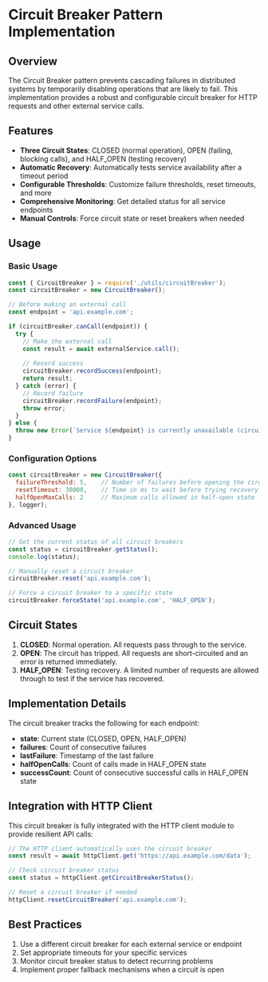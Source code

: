 # Circuit Breaker Pattern Implementation

## Overview

The Circuit Breaker pattern prevents cascading failures in distributed systems by temporarily disabling operations that are likely to fail. This implementation provides a robust and configurable circuit breaker for HTTP requests and other external service calls.

## Features

- **Three Circuit States**: CLOSED (normal operation), OPEN (failing, blocking calls), and HALF_OPEN (testing recovery)
- **Automatic Recovery**: Automatically tests service availability after a timeout period
- **Configurable Thresholds**: Customize failure thresholds, reset timeouts, and more
- **Comprehensive Monitoring**: Get detailed status for all service endpoints
- **Manual Controls**: Force circuit state or reset breakers when needed

## Usage

### Basic Usage

```javascript
const { CircuitBreaker } = require('./utils/circuitBreaker');
const circuitBreaker = new CircuitBreaker();

// Before making an external call
const endpoint = 'api.example.com';

if (circuitBreaker.canCall(endpoint)) {
  try {
    // Make the external call
    const result = await externalService.call();
    
    // Record success
    circuitBreaker.recordSuccess(endpoint);
    return result;
  } catch (error) {
    // Record failure
    circuitBreaker.recordFailure(endpoint);
    throw error;
  }
} else {
  throw new Error(`Service ${endpoint} is currently unavailable (circuit breaker open)`);
}
```

### Configuration Options

```javascript
const circuitBreaker = new CircuitBreaker({
  failureThreshold: 5,    // Number of failures before opening the circuit
  resetTimeout: 30000,    // Time in ms to wait before trying recovery (30 seconds)
  halfOpenMaxCalls: 2     // Maximum calls allowed in half-open state
}, logger);
```

### Advanced Usage

```javascript
// Get the current status of all circuit breakers
const status = circuitBreaker.getStatus();
console.log(status);

// Manually reset a circuit breaker
circuitBreaker.reset('api.example.com');

// Force a circuit breaker to a specific state
circuitBreaker.forceState('api.example.com', 'HALF_OPEN');
```

## Circuit States

1. **CLOSED**: Normal operation. All requests pass through to the service.
2. **OPEN**: The circuit has tripped. All requests are short-circuited and an error is returned immediately.
3. **HALF_OPEN**: Testing recovery. A limited number of requests are allowed through to test if the service has recovered.

## Implementation Details

The circuit breaker tracks the following for each endpoint:

- **state**: Current state (CLOSED, OPEN, HALF_OPEN)
- **failures**: Count of consecutive failures
- **lastFailure**: Timestamp of the last failure
- **halfOpenCalls**: Count of calls made in HALF_OPEN state
- **successCount**: Count of consecutive successful calls in HALF_OPEN state

## Integration with HTTP Client

This circuit breaker is fully integrated with the HTTP client module to provide resilient API calls:

```javascript
// The HTTP client automatically uses the circuit breaker
const result = await httpClient.get('https://api.example.com/data');

// Check circuit breaker status
const status = httpClient.getCircuitBreakerStatus();

// Reset a circuit breaker if needed
httpClient.resetCircuitBreaker('api.example.com');
```

## Best Practices

1. Use a different circuit breaker for each external service or endpoint
2. Set appropriate timeouts for your specific services
3. Monitor circuit breaker status to detect recurring problems
4. Implement proper fallback mechanisms when a circuit is open
